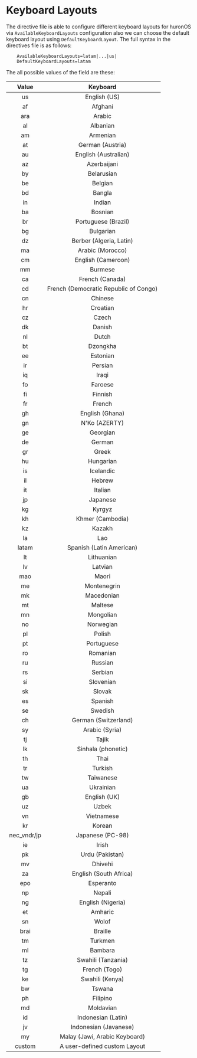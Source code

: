 # Keyboard Layouts

The directive file is able to configure different keyboard layouts for huronOS via `AvailableKeyboardLayouts` configuration also we can choose the default keyboard layout using `DefaultKeyboardLayout`.
The full syntax in the directives file is as follows:
 
  ```
      AvailableKeyboardLayouts=latam|...|us|
      DefaultKeyboardLayouts=latam
  ```

The all possible values of the field are these:



|  Value 	|  Keyboard  |
|:-:	|:-:	|
|  us           | English (US)
|  af           | Afghani
|  ara          | Arabic
|  al           | Albanian
|  am           | Armenian
|  at           | German (Austria)
|  au           | English (Australian)
|  az           | Azerbaijani
|  by           | Belarusian
|  be           | Belgian
|  bd           | Bangla
|  in           | Indian
|  ba           | Bosnian
|  br           | Portuguese (Brazil)
|  bg           | Bulgarian
|  dz           | Berber (Algeria, Latin)
|  ma           | Arabic (Morocco)
|  cm           | English (Cameroon)
|  mm           | Burmese
|  ca           | French (Canada)
|  cd           | French (Democratic Republic of Congo)
|  cn           | Chinese
|  hr           | Croatian
|  cz           | Czech
|  dk           | Danish
|  nl           | Dutch
|  bt           | Dzongkha
|  ee           | Estonian
|  ir           | Persian
|  iq           | Iraqi
|  fo           | Faroese
|  fi           | Finnish
|  fr           | French
|  gh           | English (Ghana)
|  gn           | N'Ko (AZERTY)
|  ge           | Georgian
|  de           | German
|  gr           | Greek
|  hu           | Hungarian
|  is           | Icelandic
|  il           | Hebrew
|  it           | Italian
|  jp           | Japanese
|  kg           | Kyrgyz
|  kh           | Khmer (Cambodia)
|  kz           | Kazakh
|  la           | Lao
|  latam        | Spanish (Latin American)
|  lt           | Lithuanian
|  lv           | Latvian
|  mao          | Maori
|  me           | Montenegrin
|  mk           | Macedonian
|  mt           | Maltese
|  mn           | Mongolian
|  no           | Norwegian
|  pl           | Polish
|  pt           | Portuguese
|  ro           | Romanian
|  ru           | Russian
|  rs           | Serbian
|  si           | Slovenian
|  sk           | Slovak
|  es           | Spanish
|  se           | Swedish
|  ch           | German (Switzerland)
|  sy           | Arabic (Syria)
|  tj           | Tajik
|  lk           | Sinhala (phonetic)
|  th           | Thai
|  tr           | Turkish
|  tw           | Taiwanese
|  ua           | Ukrainian
|  gb           | English (UK)
|  uz           | Uzbek
|  vn           | Vietnamese
|  kr           | Korean
|  nec_vndr/jp  | Japanese (PC-98)
|  ie           | Irish
|  pk           | Urdu (Pakistan)
|  mv           | Dhivehi
|  za           | English (South Africa)
|  epo          | Esperanto
|  np           | Nepali
|  ng           | English (Nigeria)
|  et           | Amharic
|  sn           | Wolof
|  brai         | Braille
|  tm           | Turkmen
|  ml           | Bambara
|  tz           | Swahili (Tanzania)
|  tg           | French (Togo)
|  ke           | Swahili (Kenya)
|  bw           | Tswana
|  ph           | Filipino
|  md           | Moldavian
|  id           | Indonesian (Latin)
|  jv           | Indonesian (Javanese)
|  my           | Malay (Jawi, Arabic Keyboard)
|  custom       | A user-defined custom Layout